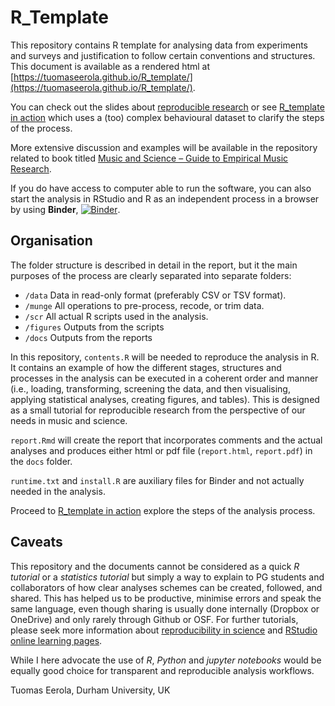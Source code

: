 # R_Template

This repository contains R template for analysing data from experiments and surveys and justification to follow certain conventions and structures. This document is available as a rendered html at [https://tuomaseerola.github.io/R_template/](https://tuomaseerola.github.io/R_template/). 

You can check out the slides about [reproducible research](https://tuomaseerola.github.io/R_template/reproducible_research.html) or see [R_template in action](https://tuomaseerola.github.io/R_template/R_template_in_action.html) which uses a (too) complex behavioural dataset to clarify the steps of the process. 

More extensive discussion and examples will be available in the repository related to book titled [Music and Science – Guide to Empirical Music Research](https://tuomaseerola.github.io/emr/).

If you do have access to computer able to run the software, you can also start the analysis in RStudio and R as an independent process in a browser by using **Binder**, [![Binder](https://mybinder.org/badge_logo.svg)](https://mybinder.org/v2/gh/tuomaseerola/R_template/main?urlpath=rstudio).

## Organisation

The folder structure is described in detail in the report, but it the main purposes of the process are clearly separated into separate folders:

* `/data` Data in read-only format (preferably CSV or TSV format).
* `/munge` All operations to pre-process, recode, or trim data.
* `/scr` All actual R scripts used in the analysis.
* `/figures` Outputs from the scripts
* `/docs` Outputs from the reports

In this repository, `contents.R` will be needed to reproduce the analysis in R. It contains an example of how the different stages, structures and processes in the analysis can be executed in a coherent order and manner (i.e., loading, transforming, screening the data, and then visualising, applying statistical analyses, creating figures, and tables). This is designed as a small tutorial for reproducible research from the perspective of our needs in music and science.

`report.Rmd` will create the report that incorporates comments and the actual analyses and produces either html or pdf file (`report.html`, `report.pdf`) in the `docs` folder.

`runtime.txt` and `install.R` are auxiliary files for Binder and not actually needed in the analysis. 

Proceed to [R_template in action](https://tuomaseerola.github.io/R_template/R_template_in_action.html) explore the steps of the analysis process. 

## Caveats

This repository and the documents cannot be considered as a quick _R tutorial_ or a _statistics tutorial_ but simply a way to explain to PG students and collaborators of how clear analyses schemes can be created, followed, and shared. This has helped us to be productive, minimise errors and speak the same language, even though sharing is usually done internally (Dropbox or OneDrive) and only rarely through Github or OSF. For further tutorials, please seek more information about [reproducibility in science](https://ropensci.org/) and [RStudio online learning pages](https://education.rstudio.com).

While I here advocate the use of _R_, _Python_ and _jupyter notebooks_ would be equally good choice for transparent and reproducible analysis workflows.

Tuomas Eerola, Durham University, UK

